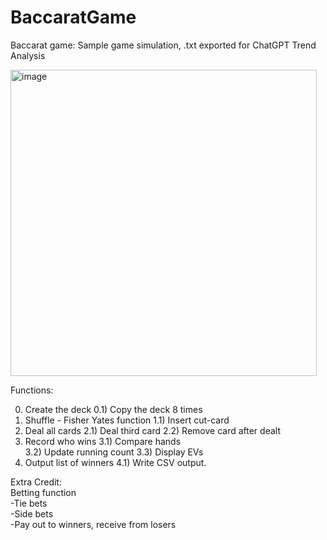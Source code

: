 # BaccaratGame
Baccarat game:
Sample game simulation, .txt exported for ChatGPT Trend Analysis

<img width="490" alt="image" src="https://github.com/user-attachments/assets/2708ce5f-3da8-4052-846e-75814e9cc980" />

Functions:

0) Create the deck
0.1) Copy the deck 8 times
1) Shuffle - Fisher Yates function
1.1) Insert cut-card
2) Deal all cards
2.1) Deal third card
2.2) Remove card after dealt
3) Record who wins
3.1) Compare hands  
3.2) Update running count
3.3) Display EVs  
4) Output list of winners
4.1) Write CSV output.

Extra Credit:  
Betting function  
-Tie bets  
-Side bets  
-Pay out to winners, receive from losers
